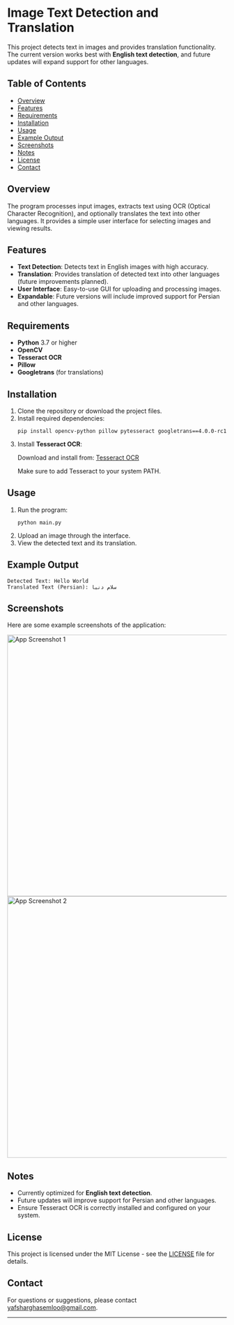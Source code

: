 <!DOCTYPE html>
<html>
<head>

</head>
<body>

<h1>Image Text Detection and Translation</h1>

<p>This project detects text in images and provides translation functionality. The current version works best with <strong>English text detection</strong>, and future updates will expand support for other languages.</p>

<h2>Table of Contents</h2>
<ul>
    <li><a href="#overview">Overview</a></li>
    <li><a href="#features">Features</a></li>
    <li><a href="#requirements">Requirements</a></li>
    <li><a href="#installation">Installation</a></li>
    <li><a href="#usage">Usage</a></li>
    <li><a href="#example-output">Example Output</a></li>
    <li><a href="#screenshots">Screenshots</a></li>
    <li><a href="#notes">Notes</a></li>
    <li><a href="#license">License</a></li>
    <li><a href="#contact">Contact</a></li>
</ul>

<h2 id="overview">Overview</h2>
<p>The program processes input images, extracts text using OCR (Optical Character Recognition), and optionally translates the text into other languages. It provides a simple user interface for selecting images and viewing results.</p>

<h2 id="features">Features</h2>
<ul>
    <li><strong>Text Detection</strong>: Detects text in English images with high accuracy.</li>
    <li><strong>Translation</strong>: Provides translation of detected text into other languages (future improvements planned).</li>
    <li><strong>User Interface</strong>: Easy-to-use GUI for uploading and processing images.</li>
    <li><strong>Expandable</strong>: Future versions will include improved support for Persian and other languages.</li>
</ul>

<h2 id="requirements">Requirements</h2>
<ul>
    <li><strong>Python</strong> 3.7 or higher</li>
    <li><strong>OpenCV</strong></li>
    <li><strong>Tesseract OCR</strong></li>
    <li><strong>Pillow</strong></li>
    <li><strong>Googletrans</strong> (for translations)</li>
</ul>

<h2 id="installation">Installation</h2>
<ol>
    <li>Clone the repository or download the project files.</li>
    <li>Install required dependencies:
        <pre><code>pip install opencv-python pillow pytesseract googletrans==4.0.0-rc1</code></pre>
    </li>
    <li>Install <strong>Tesseract OCR</strong>:
        <p>Download and install from: <a href="https://github.com/tesseract-ocr/tesseract">Tesseract OCR</a></p>
        <p>Make sure to add Tesseract to your system PATH.</p>
    </li>
</ol>

<h2 id="usage">Usage</h2>
<ol>
    <li>Run the program:
        <pre><code>python main.py</code></pre>
    </li>
    <li>Upload an image through the interface.</li>
    <li>View the detected text and its translation.</li>
</ol>

<h2 id="example-output">Example Output</h2>
<pre><code>Detected Text: Hello World
Translated Text (Persian): سلام دنیا</code></pre>

<h2 id="screenshots">Screenshots</h2>
<p>Here are some example screenshots of the application:</p>

<!-- Replace the image paths with your actual images -->
<img src="images/screenshot1.png" alt="App Screenshot 1" width="600">
<img src="images/screenshot2.png" alt="App Screenshot 2" width="600">

<h2 id="notes">Notes</h2>
<ul>
    <li>Currently optimized for <strong>English text detection</strong>.</li>
    <li>Future updates will improve support for Persian and other languages.</li>
    <li>Ensure Tesseract OCR is correctly installed and configured on your system.</li>
</ul>

<h2 id="license">License</h2>
<p>This project is licensed under the MIT License - see the <a href="LICENSE">LICENSE</a> file for details.</p>

<h2 id="contact">Contact</h2>
<p>For questions or suggestions, please contact <a href="mailto:yafsharghasemloo@gmail.com">yafsharghasemloo@gmail.com</a>.</p>

<hr>

</body>
</html>
